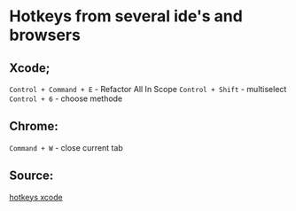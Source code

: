 # Hotkeys from several ide's and browsers

## Xcode;

``Control + Command + E`` - Refactor All In Scope
``Control + Shift`` - multiselect
``Control + 6`` - choose methode

## Chrome:

``Command + W`` - close current tab

## Source:
[hotkeys xcode](https://betterprogramming.pub/13-xcode-shortcuts-to-boost-your-productivity-329c90512309)
